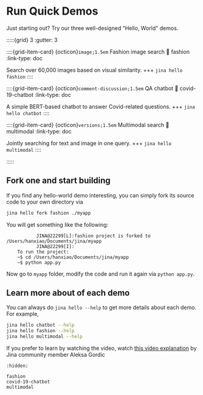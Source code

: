 # Run Quick Demos

Just starting out? Try our three well-designed "Hello, World" demos.


:::::{grid} 3
:gutter: 3


::::{grid-item-card} {octicon}`image;1.5em` Fashion image search
:link: fashion
:link-type: doc

Search over 60,000 images based on visual similarity.
+++
`jina hello fashion`
::::

::::{grid-item-card} {octicon}`comment-discussion;1.5em`  QA chatbot
:link: covid-19-chatbot
:link-type: doc

A simple BERT-based chatbot to answer Covid-related questions. 
+++
`jina hello chatbot`
::::


::::{grid-item-card} {octicon}`versions;1.5em` Multimodal search
:link: multimodal
:link-type: doc

Jointly searching for text and image in one query. 
+++
`jina hello multimodal`
::::

:::::

## Fork one and start building

If you find any hello-world demo interesting, you can simply fork its source code to your own directory via

```bash
jina hello fork fashion ./myapp
```

You will get something like the following:

```text
           JINA@22299[L]:fashion project is forked to /Users/hanxiao/Documents/jina/myapp
           JINA@22299[I]:
    To run the project:
    ~$ cd /Users/hanxiao/Documents/jina/myapp
    ~$ python app.py
```

Now go to `myapp` folder, modify the code and run it again via `python app.py`. 

## Learn more about of each demo

You can always do `jina hello --help` to get more details about each demo. For example,

```bash
jina hello chatbot --help
jina hello fashion --help
jina hello multimodal --help
```

If you prefer to learn by watching the video, watch [this video explanation](https://www.youtube.com/watch?v=zQqbXFY0Nco) by Jina community member Aleksa Gordic


```{toctree}
:hidden:

fashion
covid-19-chatbot
multimodal
```
